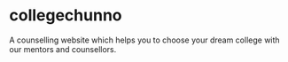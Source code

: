 # collegechunno
A counselling website which helps you to choose your dream college with our mentors and counsellors.
